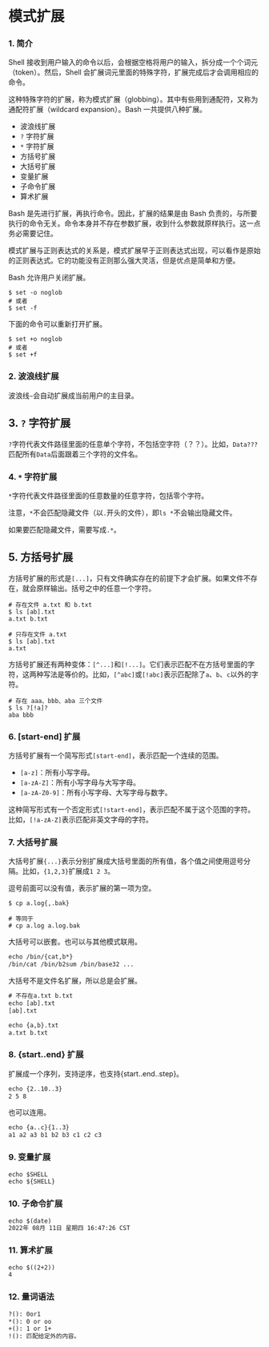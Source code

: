 # 模式扩展

### 1. 简介

Shell 接收到用户输入的命令以后，会根据空格将用户的输入，拆分成一个个词元（token）。然后，Shell 会扩展词元里面的特殊字符，扩展完成后才会调用相应的命令。  

这种特殊字符的扩展，称为模式扩展（globbing）。其中有些用到通配符，又称为通配符扩展（wildcard expansion）。Bash 一共提供八种扩展。

- 波浪线扩展
- `?` 字符扩展
- `*` 字符扩展
- 方括号扩展
- 大括号扩展
- 变量扩展
- 子命令扩展
- 算术扩展

Bash 是先进行扩展，再执行命令。因此，扩展的结果是由 Bash 负责的，与所要执行的命令无关。命令本身并不存在参数扩展，收到什么参数就原样执行。这一点务必需要记住。  

模式扩展与正则表达式的关系是，模式扩展早于正则表达式出现，可以看作是原始的正则表达式。它的功能没有正则那么强大灵活，但是优点是简单和方便。  

Bash 允许用户关闭扩展。  

```
$ set -o noglob
# 或者
$ set -f
```

下面的命令可以重新打开扩展。

```
$ set +o noglob
# 或者
$ set +f
```

### 2. 波浪线扩展

波浪线`~`会自动扩展成当前用户的主目录。

## 3. `?` 字符扩展

`?`字符代表文件路径里面的任意单个字符，不包括空字符（？？）。比如，`Data???`匹配所有`Data`后面跟着三个字符的文件名。

### 4. `*` 字符扩展

`*`字符代表文件路径里面的任意数量的任意字符，包括零个字符。  

注意，`*`不会匹配隐藏文件（以`.`开头的文件），即`ls *`不会输出隐藏文件。  

如果要匹配隐藏文件，需要写成`.*`。  

## 5. 方括号扩展

方括号扩展的形式是`[...]`，只有文件确实存在的前提下才会扩展。如果文件不存在，就会原样输出。括号之中的任意一个字符。

```
# 存在文件 a.txt 和 b.txt
$ ls [ab].txt
a.txt b.txt

# 只存在文件 a.txt
$ ls [ab].txt
a.txt
```

方括号扩展还有两种变体：`[^...]`和`[!...]`。它们表示匹配不在方括号里面的字符，这两种写法是等价的。比如，`[^abc]`或`[!abc]`表示匹配除了`a`、`b`、`c`以外的字符。

```
# 存在 aaa、bbb、aba 三个文件
$ ls ?[!a]?
aba bbb
```

### 6. [start-end] 扩展

方括号扩展有一个简写形式`[start-end]`，表示匹配一个连续的范围。  

- `[a-z]`：所有小写字母。
- `[a-zA-Z]`：所有小写字母与大写字母。
- `[a-zA-Z0-9]`：所有小写字母、大写字母与数字。

这种简写形式有一个否定形式`[!start-end]`，表示匹配不属于这个范围的字符。比如，`[!a-zA-Z]`表示匹配非英文字母的字符。  

### 7. 大括号扩展

大括号扩展`{...}`表示分别扩展成大括号里面的所有值，各个值之间使用逗号分隔。比如，`{1,2,3}`扩展成`1 2 3`。  

逗号前面可以没有值，表示扩展的第一项为空。

```
$ cp a.log{,.bak}

# 等同于
# cp a.log a.log.bak
```

大括号可以嵌套。也可以与其他模式联用。

```txt
echo /bin/{cat,b*}
/bin/cat /bin/b2sum /bin/base32 ...
```

大括号不是文件名扩展，所以总是会扩展。

```txt
# 不存在a.txt b.txt
echo [ab].txt
[ab].txt

echo {a,b}.txt
a.txt b.txt
```

### 8. {start..end} 扩展

扩展成一个序列，支持逆序，也支持{start..end..step}。

```txt
echo {2..10..3}
2 5 8
```

也可以连用。

```txt
echo {a..c}{1..3}
a1 a2 a3 b1 b2 b3 c1 c2 c3
```

### 9. 变量扩展

```txt
echo $SHELL
echo ${SHELL}
```

### 10. 子命令扩展

```txt
echo $(date)
2022年 08月 11日 星期四 16:47:26 CST

```

### 11. 算术扩展

```txt
echo $((2+2))
4
```

### 12. 量词语法

```txt
?(): 0or1
*(): 0 or oo
+(): 1 or 1+
!(): 匹配给定外的内容。
```









